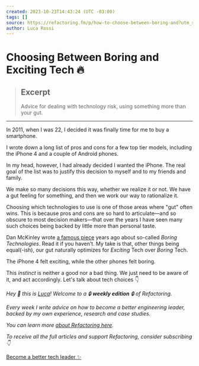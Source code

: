 ```yaml
---
created: 2023-10-23T14:43:24 (UTC -03:00)
tags: []
source: https://refactoring.fm/p/how-to-choose-between-boring-and?utm_source=substack&utm_medium=email
author: Luca Rossi
---
```


# Choosing Between Boring and Exciting Tech 🔥

> ## Excerpt
> Advice for dealing with technology risk, using something more than your gut.

---
In 2011, when I was 22, I decided it was finally time for me to buy a smartphone.

I wrote down a long list of pros and cons for a few top tier models, including the iPhone 4 and a couple of Android phones.

In my head, however, I had already decided I wanted the iPhone. The real goal of the list was to justify this decision to myself and to my friends and family.

We make so many decisions this way, whether we realize it or not. We have a gut feeling for something, and then we work our way to rationalize it.

Choosing which technologies to use is one of those areas where "gut" often wins. This is because pros and cons are so hard to articulate—and so obscure to most decision makers—that over the years I have seen many such choices being backed by little more than personal taste.

Dan McKinley wrote [a famous piece](https://mcfunley.com/choose-boring-technology) years ago about so-called _Boring Technologies_. Read it if you haven’t. My take is that, other things being equal(-ish), our gut naturally optimizes for _Exciting_ Tech over _Boring_ Tech.

The iPhone 4 felt exciting, while the other phones felt boring.

This _instinct_ is neither a good nor a bad thing. We just need to be aware of it, and act accordingly. Let's talk about tech choices 👇

_Hey 👋 this is [Luca](https://twitter.com/lucaronin)! Welcome to a 🔒 **weekly edition** 🔒 of Refactoring._

_Every week I write advice on how to become a better engineering leader, backed by my own experience, research and case studies._

_You can learn more [about Refactoring here](http://refactoring.fm/about)._

_To receive all the full articles and support Refactoring, consider subscribing 👇_

[Become a better tech leader ✨](https://refactoring.substack.com/subscribe?)
